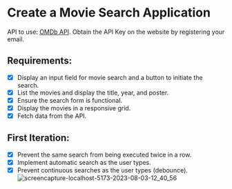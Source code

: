 # Create a Movie Search Application

API to use: [OMDb API](https://www.omdbapi.com/). Obtain the API Key on the website by registering your email.

## Requirements:

- [x] Display an input field for movie search and a button to initiate the search.
- [x] List the movies and display the title, year, and poster.
- [x] Ensure the search form is functional.
- [x] Display the movies in a responsive grid.
- [x] Fetch data from the API.

## First Iteration:

- [x] Prevent the same search from being executed twice in a row.
- [x] Implement automatic search as the user types.
- [x] Prevent continuous searches as the user types (debounce).
![screencapture-localhost-5173-2023-08-03-12_40_56](https://github.com/sergiokano/Movie-search/assets/113986570/921b251b-4a7b-4b61-bbf9-3c39af37dca1)
